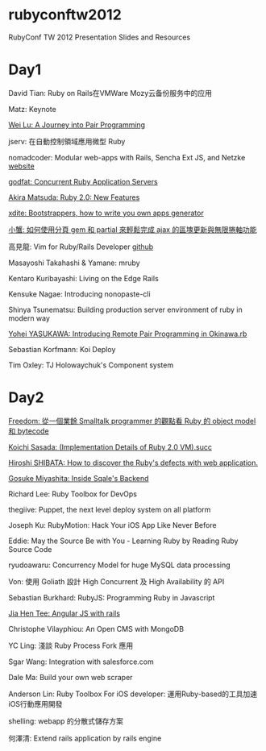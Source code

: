 rubyconftw2012
==============

RubyConf TW 2012 Presentation Slides and Resources


Day1
====

David Tian: Ruby on Rails在VMWare Mozy云备份服务中的应用

Matz: Keynote

[Wei Lu: A Journey into Pair Programming](http://weilu.github.com/reddot2012/)

jserv: 在自動控制領域應用微型 Ruby

nomadcoder: Modular web-apps with Rails, Sencha Ext JS, and Netzke
[website](http://netzke.org/)

[godfat: Concurrent Ruby Application Servers](http://www.godfat.org/slide/2012-12-07-concurrent.pdf)

[Akira Matsuda: Ruby 2.0: New Features](https://speakerdeck.com/a_matsuda/ruby-2-dot-0-new-features)

[xdite: Bootstrappers, how to write you own apps generator](https://speakerdeck.com/xdite/writing-your-own-apps-generator)


[小蟹: 如何使用分頁 gem 和 partial 來輕鬆完成 ajax 的區塊更新與無限捲軸功能](http://www.slideshare.net/wildjcrt/gem-partial-ajax)

高見龍: Vim for Ruby/Rails Developer
[github](https://github.com/kaochenlong/eddie-vim)

Masayoshi Takahashi & Yamane: mruby

Kentaro Kuribayashi: Living on the Edge Rails

Kensuke Nagae: Introducing nonopaste-cli

Shinya Tsunematsu: Building production server environment of ruby in modern way

[Yohei YASUKAWA: Introducing Remote Pair Programming in Okinawa.rb](https://speakerdeck.com/yasulab/introducing-remote-pair-programming-in-okinawa-dot-rb)

Sebastian Korfmann: Koi Deploy

Tim Oxley: TJ Holowaychuk's Component system


Day2
====

[Freedom: 從一個業餘 Smalltalk programmer 的觀點看 Ruby 的 object model 和 bytecode](http://www.slideshare.net/kstan2/smalltalk-and-ruby-20121208-15542185)


[Koichi Sasada: (Implementation Details of Ruby 2.0 VM).succ](http://www.atdot.net/~ko1/activities/rubyconf.tw2012_ko1.pdf)

[Hiroshi SHIBATA: How to discover the Ruby's defects with web application.](https://speakerdeck.com/hsbt/how-to-discover-the-rubys-defects-with-web-application)

[Gosuke Miyashita: Inside Sqale's Backend](http://www.slideshare.net/mizzy/inside-sqales-backend-at-rubyconf-taiwan-2012)

Richard Lee: Ruby Toolbox for DevOps

thegiive: Puppet, the next level deploy system on all platform

Joseph Ku: RubyMotion: Hack Your iOS App Like Never Before

Eddie: May the Source Be with You - Learning Ruby by Reading Ruby Source Code


ryudoawaru: Concurrency Model for huge MySQL data processing

Von: 使用 Goliath 設計 High Concurrent 及 High Availability 的 API

Sebastian Burkhard: RubyJS: Programming Ruby in Javascript

[Jia Hen Tee: Angular JS with rails](http://angular-taiwan.herokuapp.com)

Christophe Vilayphiou: An Open CMS with MongoDB

YC Ling: 淺談 Ruby Process Fork 應用

Sgar Wang: Integration with salesforce.com

Dale Ma: Build your own web scraper

Anderson Lin: Ruby Toolbox For iOS developer: 運用Ruby-based的工具加速iOS行動應用開發

shelling: webapp 的分散式儲存方案

何澤清: Extend rails application by rails engine
